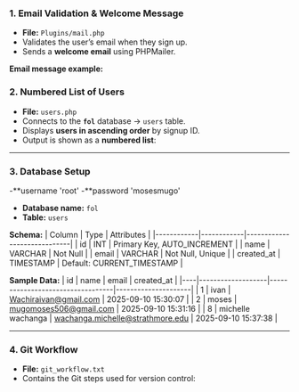 ### 1. Email Validation & Welcome Message
- **File:** `Plugins/mail.php`  
- Validates the user’s email when they sign up.  
- Sends a **welcome email** using PHPMailer.  

**Email message example:**



### 2. Numbered List of Users
- **File:** `users.php`  
- Connects to the **`fol`** database → `users` table.  
- Displays **users in ascending order** by signup ID.  
- Output is shown as a **numbered list**:  


---

### 3. Database Setup
-**username 'root'
-**password 'mosesmugo'
- **Database name:** `fol`  
- **Table:** `users`  

**Schema:**
| Column     | Type        | Attributes                  |
|------------|------------|-----------------------------|
| id         | INT        | Primary Key, AUTO_INCREMENT |
| name       | VARCHAR    | Not Null                    |
| email      | VARCHAR    | Not Null, Unique            |
| created_at | TIMESTAMP  | Default: CURRENT_TIMESTAMP  |

**Sample Data:**
| id | name              | email                            | created_at          |
|----|-------------------|----------------------------------|---------------------|
| 1  | ivan              | Wachiraivan@gmail.com            | 2025-09-10 15:30:07 |
| 2  | moses             | mugomoses506@gmail.com           | 2025-09-10 15:31:16 |
| 8  | michelle wachanga | wachanga.michelle@strathmore.edu | 2025-09-10 15:37:38 |

---

### 4. Git Workflow
- **File:** `git_workflow.txt`  
- Contains the Git steps used for version control:  
